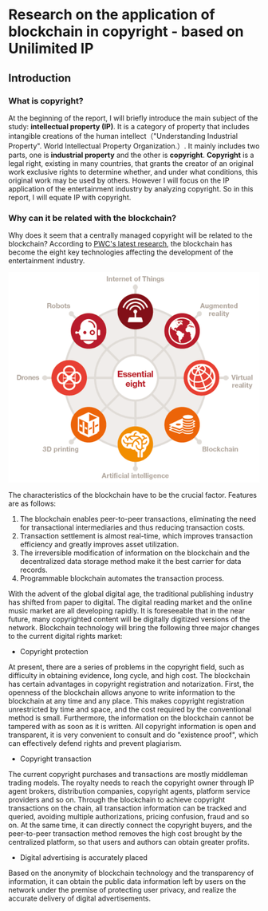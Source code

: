 # Research on the application of blockchain in copyright - based on Unilimited IP	
## Introduction
### What is copyright?
At the beginning of the report, I will briefly introduce the main subject of the study: **intellectual property (IP)**. It is a category of property that includes intangible creations of the human intellect（"Understanding Industrial Property". World Intellectual Property Organization.）. It mainly includes two parts, one is **industrial property** and the other is **copyright**. **Copyright** is a legal right, existing in many countries, that grants the creator of an original work exclusive rights to determine whether, and under what conditions, this original work may be used by others. However I will focus on the IP application of the entertainment industry by analyzing copyright. So in this report, I will equate IP with copyright.
### Why can it be related with the blockchain?

Why does it seem that a centrally managed copyright will be related to the blockchain? According to [PWC's latest research](https://www.pwc.com/gx/en/industries/tmt/media/outlook.html), the blockchain has become the eight key technologies affecting the development of the entertainment industry.

![image](https://github.com/Cheevey/PHBS_BlockChain_2018/blob/master/images/1.png)

The characteristics of the blockchain have to be the crucial factor. Features are as follows: 
1. The blockchain enables peer-to-peer transactions, eliminating the need for transactional intermediaries and thus reducing transaction costs. 
2. Transaction settlement is almost real-time, which improves transaction efficiency and greatly improves asset utilization. 
3. The irreversible modification of information on the blockchain and the decentralized data storage method make it the best carrier for data records. 
4. Programmable blockchain automates the transaction process.

With the advent of the global digital age, the traditional publishing industry has shifted from paper to digital. The digital reading market and the online music market are all developing rapidly. It is foreseeable that in the near future, many copyrighted content will be digitally digitized versions of the network. Blockchain technology will bring the following three major changes to the current digital rights market:
*  Copyright protection

At present, there are a series of problems in the copyright field, such as difficulty in obtaining evidence, long cycle, and high cost. The blockchain has certain advantages in copyright registration and notarization. First, the openness of the blockchain allows anyone to write information to the blockchain at any time and any place. This makes copyright registration unrestricted by time and space, and the cost required by the conventional method is small. Furthermore, the information on the blockchain cannot be tampered with as soon as it is written. All copyright information is open and transparent, it is very convenient to consult and do "existence proof", which can effectively defend rights and prevent plagiarism.
* Copyright transaction

The current copyright purchases and transactions are mostly middleman trading models. The royalty needs to reach the copyright owner through IP agent brokers, distribution companies, copyright agents, platform service providers and so on. Through the blockchain to achieve copyright transactions on the chain, all transaction information can be tracked and queried, avoiding multiple authorizations, pricing confusion, fraud and so on. At the same time, it can directly connect the copyright buyers, and the peer-to-peer transaction method removes the high cost brought by the centralized platform, so that users and authors can obtain greater profits.
* Digital advertising is accurately placed

Based on the anonymity of blockchain technology and the transparency of information, it can obtain the public data information left by users on the network under the premise of protecting user privacy, and realize the accurate delivery of digital advertisements.

